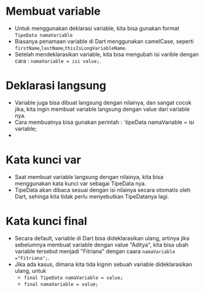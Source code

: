 # Membuat variable

- Untuk menggunakan deklarasi variable, kita bisa gunakan format `TipeData namaVariable`
- Biasanya penamaan variable di Dart menggunakan camelCase, seperti `firstName`,`lastName`,`thisIsLongVariableName`.
- Setelah mendeklarasikan variable, kita bisa mengubah isi varible dengan cara : `namaVariable = isi value;`.

# Deklarasi langsung

- Variable juga bisa dibuat langsung dengan nilainya, dan sangat cocok jika, kita ingin membuat variable langsung dengan value dari variable nya.
- Cara membuatnya bisa gunakan perintah : `tipeData namaVariable = isi variable;
-
# Kata kunci var

- Saat membuat variable langsung dengan nilainya, kita bisa menggunakan kata kunci var sebagai TipeData nya.
- TipeData akan dibaca sesuai dengan isi nilainya secara otomatis oleh Dart, sehinga kita tidak perlu menyebutkan TipeDatanya lagi.

# Kata kunci final

- Secara default, variable di Dart bisa dideklarasikan ulang, artinya jika sebelumnya membuat variable dengan value "Aditya", kita bisa ubah variable tersebut menjadi "Fitriana" dengan caara `namaVariable ="Fitriana";`.
- Jika ada kasus, dimana kita tida kignin sebuah variable dideklarasikan ulang, untuk
    - `final TipeData namaVariable = value;`
    - `final namaVariable = value;`
